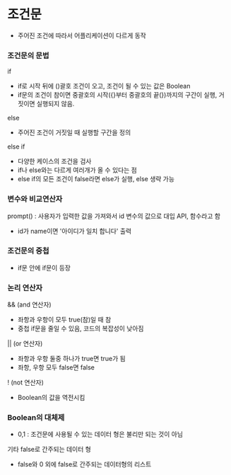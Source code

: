 # 조건문

* 주어진 조건에 따라서 어플리케이션이 다르게 동작

### 조건문의 문법

if

* if로 시작 뒤에 \(\)괄호 조건이 오고, 조건이 될 수 있는 값은 Boolean
* if문의 조건이 참이면 중괄호의 시작\({}부터 중괄호의 끝\(}\)까지의 구간이 실행, 거짓이면 실행되지 않음.

else

* 주어진 조건이 거짓일 때 실행할 구간을 정의

else if

* 다양한 케이스의 조건을 검사
* if나 else와는 다르게 여러개가 올 수 있다는 점
* else if의 모든 조건이 false라면 else가 실행, else 생략 가능

### 변수와 비교연산자

prompt\(\) : 사용자가 입력한 값을 가져와서 id 변수의 값으로 대입 API, 함수라고 함

* id가 name이면 '아이디가 일치 합니다' 출력

### 조건문의 중첩

* if문 안에 if문이 등장 

### 논리 연산자

&& \(and 연산자\)

* 좌항과 우항이 모두 true\(참\)일 때 참
* 중첩 if문을 줄일 수 있음, 코드의 복잡성이 낮아짐

\|\| \(or 연산자\)

* 좌항과 우항 둘중 하나가 true면 true가 됨
* 좌항, 우항 모두 false면 false

! \(not 연산자\)

* Boolean의 값을 역전시킴

### Boolean의 대체제

* 0,1 : 조건문에 사용될 수 있는 데이터 형은 불리만 되는 것이 아님

기타 false로 간주되는 데이터 형

* false와 0 외에 false로 간주되는 데이터형의 리스트

